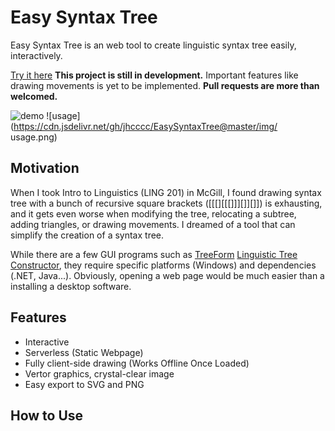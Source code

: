 # Easy Syntax Tree
Easy Syntax Tree is an web tool to create linguistic syntax tree easily, interactively. 

[Try it here](https://jhcccc.github.io/EasySyntaxTree/) **This project is still in development.** Important features like drawing movements is yet to be implemented. **Pull requests are more than welcomed.**

![demo](https://cdn.jsdelivr.net/gh/jhcccc/EasySyntaxTree@master/img/tree.png)
![usage](https://cdn.jsdelivr.net/gh/jhcccc/EasySyntaxTree@master/img/
usage.png)

## Motivation
When I took Intro to Linguistics (LING 201) in McGill, I found drawing syntax tree with a bunch of recursive square brackets ([[[][[[]]][]][]]) is exhausting, and it gets even worse when modifying the tree, relocating a subtree, adding triangles, or drawing movements. I dreamed of a tool that can simplify the creation of a syntax tree.

While there are a few GUI programs such as [TreeForm](http://www.mapsofspeech.com/2017/10/02/treeform/) [Linguistic Tree Constructor](http://ltc.sourceforge.net/), they require specific platforms (Windows) and dependencies (.NET, Java...). Obviously, opening a web page would be much easier than a installing a desktop software. 

## Features
- Interactive
- Serverless (Static Webpage)
- Fully client-side drawing (Works Offline Once Loaded)
- Vertor graphics, crystal-clear image
- Easy export to SVG and PNG

## How to Use
